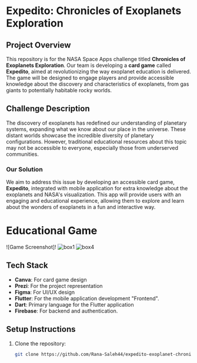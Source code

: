 # Expedito: Chronicles of Exoplanets Exploration

## Project Overview
This repository is for the NASA Space Apps challenge titled **Chronicles of Exoplanets Exploration**. Our team is developing a **card game** called **Expedito**, aimed at revolutionizing the way exoplanet education is delivered. The game will be designed to engage players and provide accessible knowledge about the discovery and characteristics of exoplanets, from gas giants to potentially habitable rocky worlds.

## Challenge Description
The discovery of exoplanets has redefined our understanding of planetary systems, expanding what we know about our place in the universe. These distant worlds showcase the incredible diversity of planetary configurations. However, traditional educational resources about this topic may not be accessible to everyone, especially those from underserved communities.

### Our Solution
We aim to address this issue by developing an accessible card game, **Expedito**, integrated with mobile application for extra knowledge about the exoplanets and NASA's visualization. This app will provide users with an engaging and educational experience, allowing them to explore and learn about the wonders of exoplanets in a fun and interactive way.

# Educational Game

![Game Screenshot]! 
![box1](https://github.com/user-attachments/assets/301b7311-1184-428e-a43b-8cb260fca0c7)
![box4](https://github.com/user-attachments/assets/3f964733-4b3f-4a03-bd2d-3f16d2db821a)


## Tech Stack
- **Canva**: For card game design
- **Prezi**: For the project representation
- **Figma**: For UI/UX design
- **Flutter**: For the mobile application development "Frontend".
- **Dart**: Primary language for the Flutter application
- **Firebase**: For backend and authentication.

## Setup Instructions
1. Clone the repository:
   ```bash
   git clone https://github.com/Rana-Saleh44/expedito-exoplanet-chronicles.git
